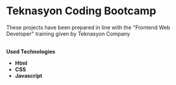 # Teknasyon Coding Bootcamp

<p>These projects have been prepared in line with the "Frontend Web Developer" training given by Teknasyon Company</p>

<br>
<b>Used Technologies<b>
  <ul>
    <li>Html</li>
    <li>CSS</li>
    <li>Javascript</li>
  </ul>
